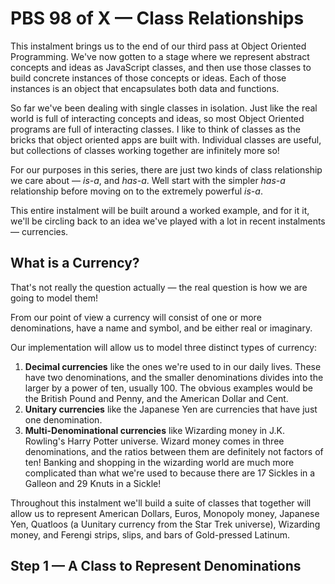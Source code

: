 # PBS 98 of X — Class Relationships

This instalment brings us to the end of our third pass at Object Oriented Programming. We've now gotten to a stage where we represent abstract concepts and ideas as JavaScript classes, and then use those classes to build concrete instances of those concepts or ideas. Each of those instances is an object that encapsulates both data and functions.

So far we've been dealing with single classes in isolation. Just like the real world is full of interacting concepts and ideas, so most Object Oriented programs are full of interacting classes. I like to think of classes as the bricks that object oriented apps are built with. Individual classes are useful, but collections of classes working together are infinitely more so!

For our purposes in this series, there are just two kinds of class relationship we care about — *is-a*, and *has-a*. Well start with the simpler *has-a* relationship before moving on to the extremely powerful *is-a*.

This entire instalment will be built around a worked example, and for it it, we'll be circling back to an idea we've played with a lot in recent instalments — currencies.

## What is a Currency?

That's not really the question actually — the real question is how we are going to model them!

From our point of view a currency will consist of one or more denominations, have a name and symbol, and be either real or imaginary.

Our implementation will allow us to model three distinct types of currency:

1. **Decimal currencies** like the ones we're used to in our daily lives. These have two denominations, and the smaller denominations divides into the larger by a power of ten, usually 100. The obvious examples would be the British Pound and Penny, and the American Dollar and Cent.
2. **Unitary currencies** like the Japanese Yen are currencies that have just one denomination.
3. **Multi-Denominational currencies** like Wizarding money in J.K. Rowling's Harry Potter universe. Wizard money comes in three denominations, and the ratios between them are definitely not factors of ten! Banking and shopping in the wizarding world are much more complicated than what we're used to because there are 17 Sickles in a Galleon and 29 Knuts in a Sickle!

Throughout this instalment we'll build a suite of classes that together will allow us to represent American Dollars, Euros, Monopoly money, Japanese Yen, Quatloos (a Uunitary currency from the Star Trek universe), Wizarding money, and Ferengi strips, slips, and bars of Gold-pressed Latinum.

## Step 1 — A Class to Represent Denominations

